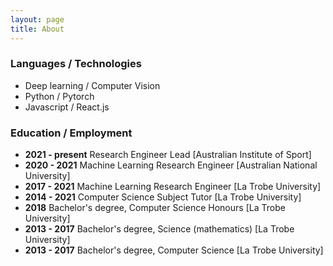 ```yaml
---
layout: page
title: About
---
```


### Languages / Technologies
- Deep learning / Computer Vision
- Python / Pytorch
- Javascript / React.js

###  Education / Employment
- __2021 - present__ Research Engineer Lead [Australian Institute of Sport]
- __2020 - 2021__ Machine Learning Research Engineer [Australian National University]
- __2017 - 2021__ Machine Learning Research Engineer [La Trobe University]
- __2014 - 2021__ Computer Science Subject Tutor  [La Trobe University]
- __2018__ Bachelor's degree, Computer Science Honours [La Trobe University]
- __2013 - 2017__ Bachelor's degree, Science (mathematics) [La Trobe University]
- __2013 - 2017__ Bachelor's degree, Computer Science [La Trobe University]
